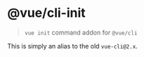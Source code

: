 # @vue/cli-init

> `vue init` command addon for `@vue/cli`

This is simply an alias to the old `vue-cli@2.x`.
